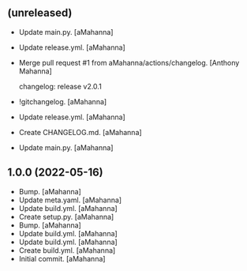 (unreleased)
------------
- Update main.py. [aMahanna]
- Update release.yml. [aMahanna]
- Merge pull request #1 from aMahanna/actions/changelog. [Anthony
  Mahanna]

  changelog: release v2.0.1
- !gitchangelog. [aMahanna]
- Update release.yml. [aMahanna]
- Create CHANGELOG.md. [aMahanna]
- Update main.py. [aMahanna]


1.0.0 (2022-05-16)
------------------
- Bump. [aMahanna]
- Update meta.yaml. [aMahanna]
- Update build.yml. [aMahanna]
- Create setup.py. [aMahanna]
- Bump. [aMahanna]
- Update build.yml. [aMahanna]
- Update build.yml. [aMahanna]
- Create build.yml. [aMahanna]
- Initial commit. [aMahanna]


